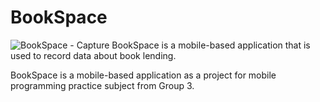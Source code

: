# BookSpace
![BookSpace - Capture](https://user-images.githubusercontent.com/62165059/154851839-fae9581b-471a-4f2d-8223-b1caa44bc511.jpg)
BookSpace is a mobile-based application that is used to record data about book lending.

BookSpace is a mobile-based application as a project for mobile programming practice subject from Group 3.
